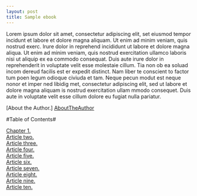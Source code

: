 ```yaml
---
layout: post
title: Sample ebook
---
```



Lorem ipsum dolor sit amet, consectetur adipiscing elit, set eiusmod tempor incidunt et labore et dolore magna aliquam. Ut enim ad minim veniam, quis nostrud exerc. Irure dolor in reprehend incididunt ut labore et dolore magna aliqua. Ut enim ad minim veniam, quis nostrud exercitation ullamco laboris nisi ut aliquip ex ea commodo consequat. Duis aute irure dolor in reprehenderit in voluptate velit esse molestaie cillum. Tia non ob ea soluad incom dereud facilis est er expedit distinct. Nam liber te conscient to factor tum poen legum odioque civiuda et tam. Neque pecun modut est neque nonor et imper ned libidig met, consectetur adipiscing elit, sed ut labore et dolore magna aliquam is nostrud exercitation ullam mmodo consequet. Duis aute in voluptate velit esse cillum dolore eu fugiat nulla pariatur. 

[About the Author.] [AboutTheAuthor]

#Table of Contents#

[Chapter 1.][art1]  
[Article two.][art2]  
[Article three.][art3]  
[Article four.][art4]  
[Article five.][art5]  
[Article six.][art6]  
[Article seven.][art7]  
[Article eight.][art8]  
[Article nine.][art9]  
[Article ten.][art10]  

[AboutTheAuthor]: AboutTheAuthor.html
[art1]: article1.html
[art2]: article2.html
[art3]: article3.html
[art4]: article4.html
[art5]: article5.html
[art6]: article6.html
[art7]: article7.html
[art8]: article8.html
[art9]: article9.html
[art10]: article10.html
